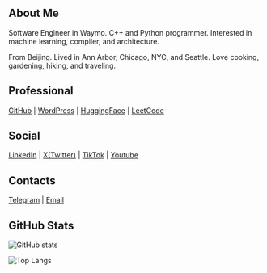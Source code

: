 ## About Me

Software Engineer in Waymo. C++ and Python programmer. Interested in machine learning, compiler, and architecture.

From Beijing. Lived in Ann Arbor, Chicago, NYC, and Seattle. Love cooking, gardening, hiking, and traveling.

## Professional
[GitHub](https://github.com/levendlee) | [WordPress](https://levendlee.wordpress.com) | [HuggingFace](https://huggingface.co/levendlee) | [LeetCode](https://leetcode.com/levendlee)

## Social
[LinkedIn](https://www.linkedin.com/in/shikaili/) | [X(Twitter)](https://x.com/levendlee) | [TikTok](https://www.tiktok.com/@levendlee) | [Youtube](https://www.youtube.com/@levendlee)

## Contacts
[Telegram](https://t.me/levendlee) | [Email](mailto:levedlee@gmail.com)

## GitHub Stats

![GitHub stats](https://github-readme-stats.vercel.app/api?username=levendlee&theme=dark&dark_icons=true)
                  
![Top Langs](https://github-readme-stats.vercel.app/api/top-langs/?username=levendlee&size_weight=0.5&count_weight=0.5&theme=dark&exclude_repo=ml-basics&layout=compact)

<!--
**levendlee/levendlee** is a ✨ _special_ ✨ repository because its `README.md` (this file) appears on your GitHub profile.

Here are some ideas to get you started:

- 🔭 I’m currently working on ...
- 🌱 I’m currently learning ...
- 👯 I’m looking to collaborate on ...
- 🤔 I’m looking for help with ...
- 💬 Ask me about ...
- 📫 How to reach me: ...
- 😄 Pronouns: ...
- ⚡ Fun fact: ...
-->
